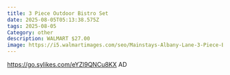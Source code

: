 ```yaml
---
title: 3 Piece Outdoor Bistro Set
date: 2025-08-05T05:13:38.575Z
tags: 2025-08-05
Category: other
description: WALMART $27.00
image: https://i5.walmartimages.com/seo/Mainstays-Albany-Lane-3-Piece-Bistro-Set-Black_01d9f0b7-b60a-460f-86e2-a11549403f38.38a3eeea29cc33f4fca94f62c5e3df6f.jpeg?odnHeight=2000&odnWidth=2000&odnBg=FFFFFF
---
```

https://go.sylikes.com/eYZl9QNCu8KX AD